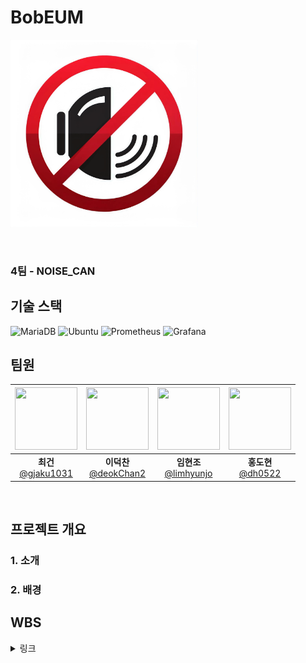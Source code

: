 # BobEUM

<div>
<img src="4th_team_logo.png" width= "300" height="300"/>
  
</div>

&nbsp;

### 4팀 - NOISE_CAN

## 기술 스택
![MariaDB](https://img.shields.io/badge/MariaDB-003545?style=for-the-badge&logo=mariadb&logoColor=white)
![Ubuntu](https://img.shields.io/badge/ubuntu-E95420?style=for-the-badge&logo=ubuntu&logoColor=FFFFFF)
![Prometheus](https://img.shields.io/badge/Prometheus-E6522C?style=for-the-badge&logo=Prometheus&logoColor=white)
![Grafana](https://img.shields.io/badge/grafana-%23F46800.svg?style=for-the-badge&logo=grafana&logoColor=white)
## 팀원
<div>

|   <img src="images/bibim.png" width="100" height="100"/>   |   <img src="images/tteok.png" width="100" height="100"/>   | <img src="images/icecream.png" width="100" height="100"/>  |  <img src="images/sushi.png" width="100" height="100"/>  |
| :--------------------------------------------------------: | :--------------------------------------------------------: | :--------------------------------------------------------: | :------------------------------------------------------: |
|  **최건**<br/>[@gjaku1031](https://github.com/gjaku1031) |  **이덕찬**<br/>[@deokChan2](https://github.com/deokChan2) |  **임현조**<br/>[@limhyunjo](https://github.com/limhyunjo) |  **홍도현**<br/>[@dh0522](https://github.com/dh0522) |

</div>
<br>

## 프로젝트 개요

### 1. 소개


### 2. 배경

## WBS

<details>

<summary>링크</summary>
WBS 4조.pdf

</detail>

## 요구사항 명세서

<details>
<summary>링크</summary>
요구사항 명세서.pdf
</detail>

## SQL 성능 개선
s
